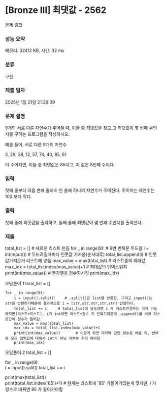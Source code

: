 # [Bronze III] 최댓값 - 2562 

[문제 링크](https://www.acmicpc.net/problem/2562) 

### 성능 요약

메모리: 32412 KB, 시간: 32 ms

### 분류

구현

### 제출 일자

2025년 1월 21일 21:39:39

### 문제 설명

<p>9개의 서로 다른 자연수가 주어질 때, 이들 중 최댓값을 찾고 그 최댓값이 몇 번째 수인지를 구하는 프로그램을 작성하시오.</p>

<p>예를 들어, 서로 다른 9개의 자연수</p>

<p>3, 29, 38, 12, 57, 74, 40, 85, 61</p>

<p>이 주어지면, 이들 중 최댓값은 85이고, 이 값은 8번째 수이다.</p>

### 입력 

 <p>첫째 줄부터 아홉 번째 줄까지 한 줄에 하나의 자연수가 주어진다. 주어지는 자연수는 100 보다 작다.</p>

### 출력 

 <p>첫째 줄에 최댓값을 출력하고, 둘째 줄에 최댓값이 몇 번째 수인지를 출력한다.</p>

 ### 제출 

<p>
    total_list = []        # 새로운 리스트 만듬
    for _ in range(9):      # 9번 반복문 두드림
        i = int(input())    # 두드려질때마다 인풋값 가져옴(순서대로)
        total_list.append(i)    # 인풋값가져온거 리스트에 넣음
        max_value = max(total_list)     # 리스트중의 최대값
        max_idx = total_list.index(max_value)+1     # 최대값의 인덱스위치
    print(int(max_value))       # 문자열을 정수화시킴
    print(max_idx)

오답풀이 1
    total_list = []        

    for _ in range(9):      
        i = input().split()    # .split()은 list를 반환함, 그리고 input()는 str을 반환하기때문에 결과적으로 i = [str,str,str,str,str] 인셈이다.
        total_list += i     # total_list에 넣으려면 i 가 리스트인경우는 이게 가능하지만(리스트+리스트), i가 int라면 리스트+정수 가 안되기때문에 .append()를 써야 리스트안에 정수가 들어감.
        max_value = max(total_list)     
        max_idx = total_list.index(max_value)+1     
        print(int(max_value))       # 이렇게 하면 마지막 값만 정수로 바뀜 즉, 반복문 모든 입력값에 대해서 int가 아님 이부분 주의 해야함
        print(max_idx)

오답풀이 2
total_list = []       

for _ in range(9):      
    i = input().split()
    total_list += i

print(max(total_list))    
print(total_list.index('85')+1)         # 현재는 리스트에 '85' 가들어가있는게 맞지만, i 가 정수로 바뀌면 85 가 들어가야함